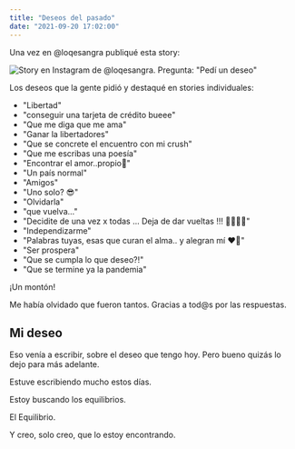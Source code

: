 ```yaml
---
title: "Deseos del pasado"
date: "2021-09-20 17:02:00"
---
```


Una vez en @loqesangra publiqué esta story:

![Story en Instagram de @loqesangra. Pregunta: "Pedí un deseo"](/2021/0920-pedi-un-deseo.jpg)

Los deseos que la gente pidió y destaqué en stories individuales:

- "Libertad"
- "conseguir una tarjeta de crédito bueee"
- "Que me diga que me ama"
- "Ganar la libertadores"
- "Que se concrete el encuentro con mi crush"
- "Que me escribas una poesía"
- "Encontrar el amor..propio🥰"
- "Un país normal"
- "Amigos"
- "Uno solo? 😎"
- "Olvidarla"
- "que vuelva..."
- "Decidite de una vez x todas ... Deja de dar vueltas !!! 🤦‍♀️🤦‍♀️"
- "Independizarme"
- "Palabras tuyas, esas que curan el alma.. y alegran mí ❤️💚"
- "Ser prospera"
- "Que se cumpla lo que deseo?!"
- "Que se termine ya la pandemia"

¡Un montón!

Me había olvidado que fueron tantos. Gracias a tod@s por las respuestas.

## Mi deseo

Eso venía a escribir, sobre el deseo que tengo hoy. Pero bueno quizás lo dejo para más adelante.

Estuve escribiendo mucho estos días.

Estoy buscando los equilibrios.

El Equilibrio.

Y creo, solo creo, que lo estoy encontrando.

